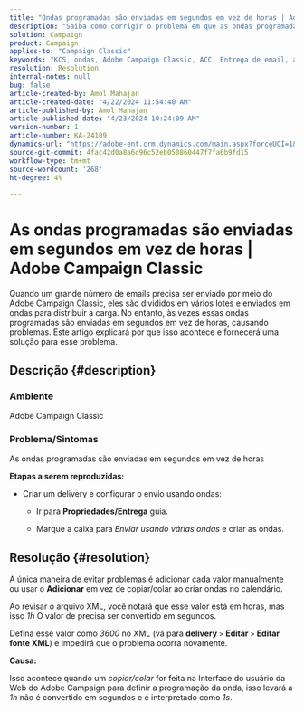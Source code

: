 ```yaml
---
title: "Ondas programadas são enviadas em segundos em vez de horas | Adobe Campaign Classic"
description: "Saiba como corrigir o problema em que as ondas programadas são enviadas em segundos, em vez de horas, no Adobe Campaign Classic."
solution: Campaign
product: Campaign
applies-to: "Campaign Classic"
keywords: "KCS, ondas, Adobe Campaign Classic, ACC, Entrega de email, agendamento, horas, segundos"
resolution: Resolution
internal-notes: null
bug: false
article-created-by: Amol Mahajan
article-created-date: "4/22/2024 11:54:40 AM"
article-published-by: Amol Mahajan
article-published-date: "4/23/2024 10:24:09 AM"
version-number: 1
article-number: KA-24109
dynamics-url: "https://adobe-ent.crm.dynamics.com/main.aspx?forceUCI=1&pagetype=entityrecord&etn=knowledgearticle&id=e9d08613-9f00-ef11-a1fe-6045bd006704"
source-git-commit: 4fac42d0a8a6d96c52eb050860447f7fa6b9fd15
workflow-type: tm+mt
source-wordcount: '268'
ht-degree: 4%

---
```


# As ondas programadas são enviadas em segundos em vez de horas | Adobe Campaign Classic


Quando um grande número de emails precisa ser enviado por meio do Adobe Campaign Classic, eles são divididos em vários lotes e enviados em ondas para distribuir a carga. No entanto, às vezes essas ondas programadas são enviadas em segundos em vez de horas, causando problemas. Este artigo explicará por que isso acontece e fornecerá uma solução para esse problema.

## Descrição {#description}


### <b>Ambiente</b>

Adobe Campaign Classic



### <b>Problema/Sintomas</b>

As ondas programadas são enviadas em segundos em vez de horas

<b>Etapas a serem reproduzidas:</b>

- Criar um delivery e configurar o envio usando ondas:



   - Ir para <b>Propriedades/Entrega</b> guia.


   - Marque a caixa para *Enviar usando várias ondas* e criar as ondas.






## Resolução {#resolution}


A única maneira de evitar problemas é adicionar cada valor manualmente ou usar o <b>Adicionar</b> em vez de copiar/colar ao criar ondas no calendário.

Ao revisar o arquivo XML, você notará que esse valor está em horas, mas isso *1h* O valor de precisa ser convertido em segundos.

Defina esse valor como *3600* no XML (vá para <b>delivery</b> `>`  <b>Editar</b> `>`  <b>Editar fonte XML</b>) e impedirá que o problema ocorra novamente.

<b>Causa:</b>

Isso acontece quando um *copiar/colar* for feita na Interface do usuário da Web do Adobe Campaign para definir a programação da onda, isso levará a *1h* não é convertido em segundos e é interpretado como *1s*.
